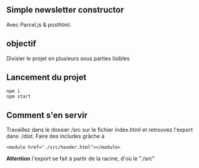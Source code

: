 ## Simple newsletter constructor

Avec Parcel.js & posthtml. 

## objectif

Divisier le projet en plusieurs sous parties lisibles

## Lancement du projet

	npm i
	npm start


## Comment s'en servir 

Travaillez dans le dossier /src sur le fichier index.html et retrouvez l'export dans ./dist. Faire des includes grâche à 
	
	<module href="./src/header.html"></module>
	
**Attention** l'export se fait à partir de la racine, d'où le "./src"